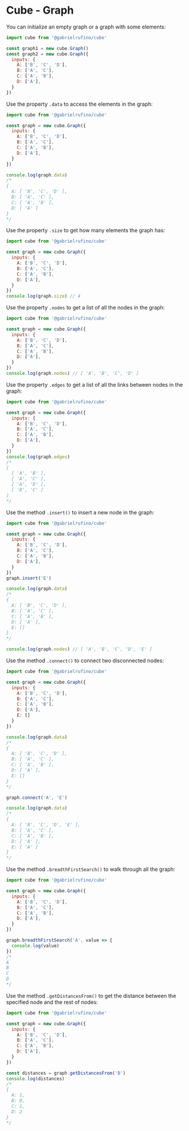 # Cube - Graph

You can initialize an empty graph or a graph with some elements:

```js
import cube from '@gabrielrufino/cube'

const graph1 = new cube.Graph()
const graph2 = new cube.Graph({
  inputs: {
    A: ['B', 'C', 'D'],
    B: ['A', 'C'],
    C: ['A', 'B'],
    D: ['A'],
  }
})
```

Use the property `.data` to access the elements in the graph:

```js
import cube from '@gabrielrufino/cube'

const graph = new cube.Graph({
  inputs: {
    A: ['B', 'C', 'D'],
    B: ['A', 'C'],
    C: ['A', 'B'],
    D: ['A'],
  }
})

console.log(graph.data)
/*
{
  A: [ 'B', 'C', 'D' ],
  B: [ 'A', 'C' ],
  C: [ 'A', 'B' ],
  D: [ 'A' ]
}
*/
```

Use the property `.size` to get how many elements the graph has:

```js
import cube from '@gabrielrufino/cube'

const graph = new cube.Graph({
  inputs: {
    A: ['B', 'C', 'D'],
    B: ['A', 'C'],
    C: ['A', 'B'],
    D: ['A'],
  }
})
console.log(graph.size) // 4
```

Use the property `.nodes` to get a list of all the nodes in the graph:

```js
import cube from '@gabrielrufino/cube'

const graph = new cube.Graph({
  inputs: {
    A: ['B', 'C', 'D'],
    B: ['A', 'C'],
    C: ['A', 'B'],
    D: ['A'],
  }
})
console.log(graph.nodes) // [ 'A', 'B', 'C', 'D' ]
```

Use the property `.edges` to get a list of all the links between nodes in the graph:

```js
import cube from '@gabrielrufino/cube'

const graph = new cube.Graph({
  inputs: {
    A: ['B', 'C', 'D'],
    B: ['A', 'C'],
    C: ['A', 'B'],
    D: ['A'],
  }
})
console.log(graph.edges)
/*
[
  [ 'A', 'B' ],
  [ 'A', 'C' ],
  [ 'A', 'D' ],
  [ 'B', 'C' ]
]
*/
```

Use the method `.insert()` to insert a new node in the graph:

```js
import cube from '@gabrielrufino/cube'

const graph = new cube.Graph({
  inputs: {
    A: ['B', 'C', 'D'],
    B: ['A', 'C'],
    C: ['A', 'B'],
    D: ['A'],
  }
})
graph.insert('E')

console.log(graph.data)
/*
{
  A: [ 'B', 'C', 'D' ],
  B: [ 'A', 'C' ],
  C: [ 'A', 'B' ],
  D: [ 'A' ],
  E: []
}
*/

console.log(graph.nodes) // [ 'A', 'B', 'C', 'D', 'E' ]
```

Use the method `.connect()` to connect two disconnected nodes:

```js
import cube from '@gabrielrufino/cube'

const graph = new cube.Graph({
  inputs: {
    A: ['B', 'C', 'D'],
    B: ['A', 'C'],
    C: ['A', 'B'],
    D: ['A'],
    E: []
  }
})

console.log(graph.data)
/*
{
  A: [ 'B', 'C', 'D' ],
  B: [ 'A', 'C' ],
  C: [ 'A', 'B' ],
  D: [ 'A' ],
  E: []
}
*/

graph.connect('A', 'E')

console.log(graph.data)
/*
{
  A: [ 'B', 'C', 'D', 'E' ],
  B: [ 'A', 'C' ],
  C: [ 'A', 'B' ],
  D: [ 'A' ],
  E: [ 'A' ]
}
*/
```

Use the method `.breadthFirstSearch()` to walk through all the graph:

```js
import cube from '@gabrielrufino/cube'

const graph = new cube.Graph({
  inputs: {
    A: ['B', 'C', 'D'],
    B: ['A', 'C'],
    C: ['A', 'B'],
    D: ['A'],
  }
})

graph.breadthFirstSearch('A', value => {
  console.log(value)
})
/*
A
B
C
D
*/
```

Use the method `.getDistancesFrom()` to get the distance between the specified node and the rest of nodes:

```js
import cube from '@gabrielrufino/cube'

const graph = new cube.Graph({
  inputs: {
    A: ['B', 'C', 'D'],
    B: ['A', 'C'],
    C: ['A', 'B'],
    D: ['A'],
  }
})

const distances = graph.getDistancesFrom('B')
console.log(distances)
/*
{
  A: 1,
  B: 0,
  C: 1,
  D: 2
}
*/
```
